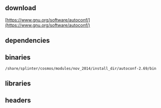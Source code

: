 ## download

[https://www.gnu.org/software/autoconf/](https://www.gnu.org/software/autoconf/)

## dependencies

## binaries

	/share/splinter/cosmos/modules/nov_2014/install_dir/autoconf-2.69/bin

## libraries


## headers

